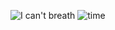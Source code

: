 ![I can't breath](https://user-images.githubusercontent.com/25742996/91551744-595b9700-e933-11ea-8136-74e479294dc8.jpg)
![time](https://user-images.githubusercontent.com/25742996/91642254-8e9ade80-ea32-11ea-9f3d-74c20429b712.jpg)
